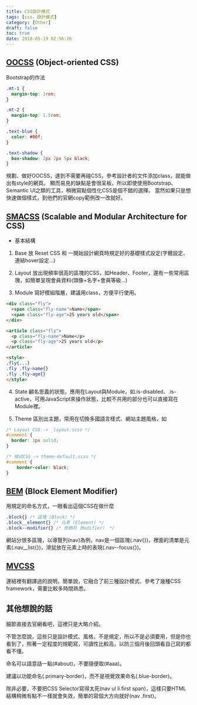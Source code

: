 ```yaml
---
title: CSS設計模式
tags: [css，設計模式]
category: [Other]
draft: false
toc: true
date: 2018-05-19 02:56:26
---
```


## [OOCSS](http://oocss.org/) (Object-oriented CSS)

Bootstrap的作法
```css
.mt-1 {
  margin-top: 1rem;
}

.mt-2 {
  margin-top: 1.5rem;
}

.text-blue {
  color: #00f;
}

.text-shadow {
  box-shadow: 2px 2px 5px black;
}
```
規劃、做好OOCSS，達到不需要再碰CSS，參考設計者的文件添加class，就能做出有style的網頁。
顯而易見的缺點是會很呆板，所以即使使用Bootstrap、Semantic UI之類的工具，稍微寫點個性化CSS是個不錯的選擇。
當然如果只是想快速做個樣式，到他們的官網copy範例改一改就好。

## [SMACSS](https://smacss.com/) (Scalable and Modular Architecture for CSS)

- 基本結構
1. Base
  放 Reset CSS 和 一開始設計網頁時規定好的基礎樣式設定(字體設定、連結hover設定...)

2. Layout 
  放出現頻率很高的區塊的CSS，如Header、Footer，還有一些常用區塊，如簡單呈現會員資料(頭像+名字+會員等級...)

3. Module 
  寫好模組階層，建議用class，方便平行使用。
  ```html
  <div class="fly">
    <span class="fly-name">Name</span> 
    <span class="fly-age">25 years old</span>
  </div>

  <article class="fly">
    <p class="fly-name">Name</p> 
    <p class="fly-age">25 years old</p>
  </article>

  <style>
  .fly{...}
  .fly .fly-name{}
  .fly .fly-age{}
  </style>
  ```
4. State
  顧名思義的狀態，應用在Layout與Module，如.is-disabled、.is-active，可用JavaScript來操作狀態，比較不共用的部分也可以直接寫在Module裡。

5. Theme
  區別出主題，常用在切換多國語言樣式、網站主題風格，如
  ```css
  /* Layout CSS -> _layout.scss */
  #comment {
    border: 1px solid;
  }

  /* 樣式CSS -> theme-default.scss */
  #comment {
      border-color: black;
  } 
  ```


## [BEM](http://getbem.com/) (Block Element Modifier)

用規定的命名方式，一眼看出這個CSS在做什麼
```css
.block{} /* 區塊 (Block) */
.block__element{} /* 元素 (Element) */
.block--modifier{} /* 修飾符（Modifier） */
```
網站分很多區塊，以導覽列(nav)為例，nav是一個區塊(.nav{})，裡面的清單是元素(.nav__list{})，滑鼠放在元素上時的表現(.nav--focus{})。


## [MVCSS](https://mvcss.ycnets.com/)

連結裡有翻譯過的說明，簡單說，它融合了前三種設計模式、參考了幾種CSS framework，需要比較多時間熟悉。

## 其他想說的話

細節直接去官網看吧，這裡只是大略介紹。

不管怎麼說，這些只是設計模式、風格，不是規定，所以不是必須要用，但是你也看到了，照著一定程度的規範寫，可讀性比較高，以防三個月後回頭看自己寫的都看不懂。

命名可以語意話一點(#about)，不要隨便取(#aaa)。

建議以功能命名(.primary-border)，而不是視覺效果命名(.blue-border)。

除非必要，不要把CSS Selector寫得太死(nav ul li.first span)，這樣只要HTML結構稍微有點不一樣就會失效，簡單的寫個大方向就好(nav .first)。